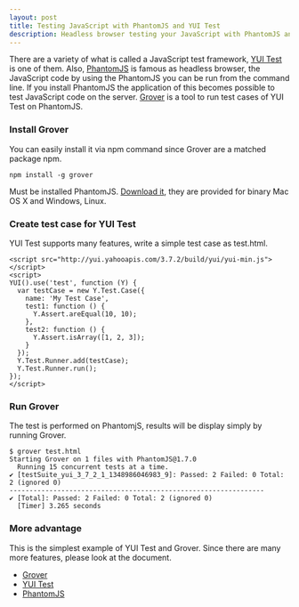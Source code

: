 ```yaml
---
layout: post
title: Testing JavaScript with PhantomJS and YUI Test
description: Headless browser testing your JavaScript with PhantomJS and YUI Test by using Grover
---
```


There are a variety of what is called a JavaScript test framework,
[YUI Test][yuitest] is one of them. Also, [PhantomJS][phantomjs] is famous as
headless browser, the JavaScript code by using the PhantomJS you can be run
from the command line. If you install PhantomJS the application of this becomes
possible to test JavaScript code on the server. [Grover][grover] is a tool to
run test cases of YUI Test on PhantomJS.

### Install Grover

You can easily install it via npm command since Grover are a matched package
npm.

	npm install -g grover

Must be installed PhantomJS. [Download it][phantomjs-download], they are
provided for binary Mac OS X and Windows, Linux.

### Create test case for YUI Test

YUI Test supports many features, write a simple test case as test.html.

	<script src="http://yui.yahooapis.com/3.7.2/build/yui/yui-min.js"></script>
	<script>
	YUI().use('test', function (Y) {
	  var testCase = new Y.Test.Case({
	    name: 'My Test Case',
	    test1: function () {
	      Y.Assert.areEqual(10, 10);
	    },
	    test2: function () {
	      Y.Assert.isArray([1, 2, 3]);
	    }
	  });
	  Y.Test.Runner.add(testCase);
	  Y.Test.Runner.run();
	});
	</script>

### Run Grover

The test is performed on PhantomjS, results will be display simply by running Grover.

	$ grover test.html
	Starting Grover on 1 files with PhantomJS@1.7.0
	  Running 15 concurrent tests at a time.
	✔ [testSuite_yui_3_7_2_1_1348986046983_9]: Passed: 2 Failed: 0 Total: 2 (ignored 0)
	----------------------------------------------------------------
	✔ [Total]: Passed: 2 Failed: 0 Total: 2 (ignored 0)
	  [Timer] 3.265 seconds

### More advantage

This is the simplest example of YUI Test and Grover. Since there are many more
features, please look at the document.

* [Grover][grover]
* [YUI Test][yuitest]
* [PhantomJS][phantomjs]

[grover]: https://github.com/davglass/grover
[phantomjs]: http://phantomjs.org/
[phantomjs-download]: http://phantomjs.org/download.html
[yuitest]: http://yuilibrary.com/yui/docs/test/
